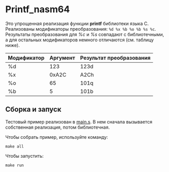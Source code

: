 # Printf_nasm64
Это упрощенная реализация функции **printf** библиотеки языка C.
Реализованы модификаторы преобразования: `%d %x %b %o %b %s %c`.
Результаты преобразования для *%c* и *%s* совпадают с библиотечными, а для остальных модификаторов немного отличаются (см. таблицу ниже).

| Модификатор | Аргумент | Результат преобразования |
|-------------|----------|--------------------------|
| %d          | 123      | 123d                     |
| %x          | 0xA2C    | A2Ch                     |
| %o          | 65       | 101q                     |
| %b          | 5        | 101b                     |

## Сборка и запуск
Тестовый пример реализован в [main.s](main.s). В нем сначала вызывается собственная реализация, потом библиотечная.

Чтобы собрать пример, используйте команду:
```
make all
```
Чтобы запустить:
```
make run
```
